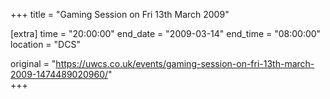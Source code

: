 +++
title = "Gaming Session on Fri 13th March 2009"

[extra]
time = "20:00:00"
end_date = "2009-03-14"
end_time = "08:00:00"
location = "DCS"

original = "https://uwcs.co.uk/events/gaming-session-on-fri-13th-march-2009-1474489020960/"    
+++



